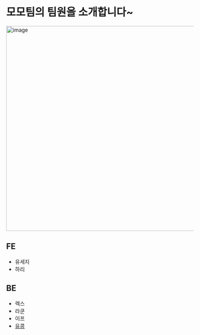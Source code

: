 # 모모팀의 팀원을 소개합니다~
<img width="549" alt="image" src="https://user-images.githubusercontent.com/57744251/178407194-785b5536-b139-4df8-9adb-abb787be02f3.png">

## FE
- 유세지
- 하리

## BE
- 렉스
- 라쿤
- 이프
- [유콩](https://github.com/2022-momo/github-branch-strategy-training/blob/feature-yukong/yukong.md)
